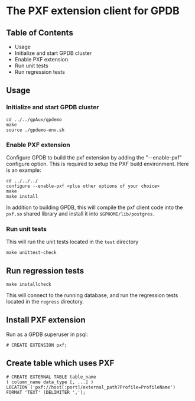 # The PXF extension client for GPDB

## Table of Contents

* Usage
 * Initialize and start GPDB cluster
 * Enable PXF extension
 * Run unit tests
 * Run regression tests

## Usage

### Initialize and start GPDB cluster

```
cd ../../gpAux/gpdemo
make
source ./gpdemo-env.sh
```

### Enable PXF extension

Configure GPDB to build the pxf extension by adding the "--enable-pxf"
configure option. This is required to setup the PXF build environment.
Here is an example:

```
cd ../../../
configure --enable-pxf <plus other options of your choice>
make
make install
```

In addition to building GPDB, this will compile the pxf client code
into the `pxf.so` shared library and install it into
`$GPHOME/lib/postgres.`

### Run unit tests

This will run the unit tests located in the `test` directory

```
make unittest-check
```

## Run regression tests

```
make installcheck
```

This will connect to the running database, and run the regression
tests located in the `regress` directory.

## Install PXF extension
Run as a GPDB superuser in psql:
```
# CREATE EXTENSION pxf;
```

## Create table which uses PXF
```
# CREATE EXTERNAL TABLE table_name 
( column_name data_type [, ...] )
LOCATION ('pxf://host[:port]/external_path?Profile=ProfileName')
FORMAT 'TEXT' (DELIMITER ',');
```